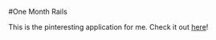 #One Month Rails

This is the pinteresting application for me.
Check it out [here](athif-pinteresting.herokuapp.com)!